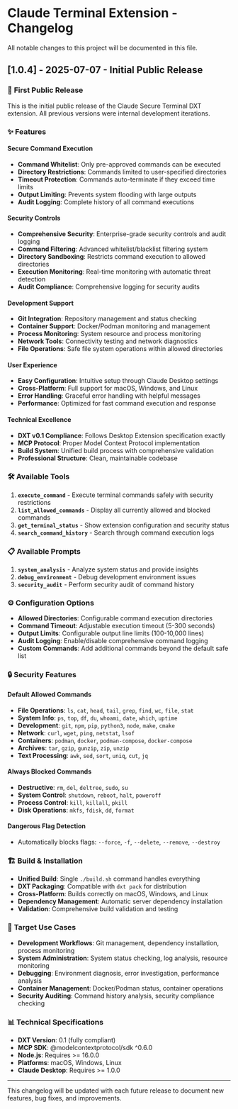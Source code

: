 # Claude Terminal Extension - Changelog

All notable changes to this project will be documented in this file.

## [1.0.4] - 2025-07-07 - Initial Public Release

### 🎉 **First Public Release**

This is the initial public release of the Claude Secure Terminal DXT extension. All previous versions were internal development iterations.

### ✨ **Features**

#### **Secure Command Execution**
- **Command Whitelist**: Only pre-approved commands can be executed
- **Directory Restrictions**: Commands limited to user-specified directories
- **Timeout Protection**: Commands auto-terminate if they exceed time limits
- **Output Limiting**: Prevents system flooding with large outputs
- **Audit Logging**: Complete history of all command executions

#### **Security Controls**
- **Comprehensive Security**: Enterprise-grade security controls and audit logging
- **Command Filtering**: Advanced whitelist/blacklist filtering system
- **Directory Sandboxing**: Restricts command execution to allowed directories
- **Execution Monitoring**: Real-time monitoring with automatic threat detection
- **Audit Compliance**: Comprehensive logging for security audits

#### **Development Support**
- **Git Integration**: Repository management and status checking
- **Container Support**: Docker/Podman monitoring and management
- **Process Monitoring**: System resource and process monitoring
- **Network Tools**: Connectivity testing and network diagnostics
- **File Operations**: Safe file system operations within allowed directories

#### **User Experience**
- **Easy Configuration**: Intuitive setup through Claude Desktop settings
- **Cross-Platform**: Full support for macOS, Windows, and Linux
- **Error Handling**: Graceful error handling with helpful messages
- **Performance**: Optimized for fast command execution and response

#### **Technical Excellence**
- **DXT v0.1 Compliance**: Follows Desktop Extension specification exactly
- **MCP Protocol**: Proper Model Context Protocol implementation
- **Build System**: Unified build process with comprehensive validation
- **Professional Structure**: Clean, maintainable codebase

### 🛠️ **Available Tools**

1. **`execute_command`** - Execute terminal commands safely with security restrictions
2. **`list_allowed_commands`** - Display all currently allowed and blocked commands  
3. **`get_terminal_status`** - Show extension configuration and security status
4. **`search_command_history`** - Search through command execution logs

### 📋 **Available Prompts**

1. **`system_analysis`** - Analyze system status and provide insights
2. **`debug_environment`** - Debug development environment issues
3. **`security_audit`** - Perform security audit of command history

### ⚙️ **Configuration Options**

- **Allowed Directories**: Configurable command execution directories
- **Command Timeout**: Adjustable execution timeout (5-300 seconds)
- **Output Limits**: Configurable output line limits (100-10,000 lines)
- **Audit Logging**: Enable/disable comprehensive command logging
- **Custom Commands**: Add additional commands beyond the default safe list

### 🔒 **Security Features**

#### **Default Allowed Commands**
- **File Operations**: `ls`, `cat`, `head`, `tail`, `grep`, `find`, `wc`, `file`, `stat`
- **System Info**: `ps`, `top`, `df`, `du`, `whoami`, `date`, `which`, `uptime`
- **Development**: `git`, `npm`, `pip`, `python3`, `node`, `make`, `cmake`
- **Network**: `curl`, `wget`, `ping`, `netstat`, `lsof`
- **Containers**: `podman`, `docker`, `podman-compose`, `docker-compose`
- **Archives**: `tar`, `gzip`, `gunzip`, `zip`, `unzip`
- **Text Processing**: `awk`, `sed`, `sort`, `uniq`, `cut`, `jq`

#### **Always Blocked Commands**
- **Destructive**: `rm`, `del`, `deltree`, `sudo`, `su`
- **System Control**: `shutdown`, `reboot`, `halt`, `poweroff`
- **Process Control**: `kill`, `killall`, `pkill`
- **Disk Operations**: `mkfs`, `fdisk`, `dd`, `format`

#### **Dangerous Flag Detection**
- Automatically blocks flags: `--force`, `-f`, `--delete`, `--remove`, `--destroy`

### 🏗️ **Build & Installation**

- **Unified Build**: Single `./build.sh` command handles everything
- **DXT Packaging**: Compatible with `dxt pack` for distribution
- **Cross-Platform**: Builds correctly on macOS, Windows, and Linux
- **Dependency Management**: Automatic server dependency installation
- **Validation**: Comprehensive build validation and testing

### 🎯 **Target Use Cases**

- **Development Workflows**: Git management, dependency installation, process monitoring
- **System Administration**: System status checking, log analysis, resource monitoring  
- **Debugging**: Environment diagnosis, error investigation, performance analysis
- **Container Management**: Docker/Podman status, container operations
- **Security Auditing**: Command history analysis, security compliance checking

### 📊 **Technical Specifications**

- **DXT Version**: 0.1 (fully compliant)
- **MCP SDK**: @modelcontextprotocol/sdk ^0.6.0
- **Node.js**: Requires >= 16.0.0
- **Platforms**: macOS, Windows, Linux
- **Claude Desktop**: Requires >= 1.0.0

---

This changelog will be updated with each future release to document new features, bug fixes, and improvements.
